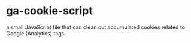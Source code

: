 
# ga-cookie-script

a small JavaScript file that can clean out accumulated cookies related to Google (Analytics) tags

